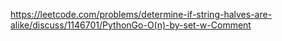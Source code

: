 https://leetcode.com/problems/determine-if-string-halves-are-alike/discuss/1146701/PythonGo-O(n)-by-set-w-Comment